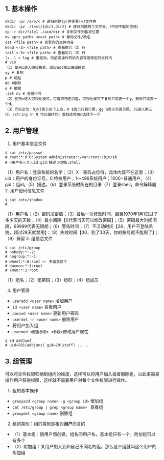 ## 1. 基本操作
```shell
mkdir -pv /a/b/c # 递归创建(p)并查看(v)文件夹
mkdir -pv ./test/{dir1,dir2} # 递归创建两个文件夹，（中间不能加空格）
cp -r dir/file1 ./aim/dir # 复制文件到指定位置
mv <pre path> <next path> # 移动文件/改名
cat <file path> # 查看你的文件内容
head <-3> <file path> # 查看前几（3）行
tail <-3> <file path> # 查看后几（3）行
ls -l > log # 重定向，将前面操作符的内容写进特定的文件内
# vim
（1）使用i进入编辑模式，适应esc推出编辑模式
yy # 复制
p # 粘贴
dd #删除
u # 撤销
:set nu # 查看行号
（2）使用v进入可视化模式，可选取特定内容，可视化模式下复制只需要一个y，删除只需要一个d。
（3）光标定位：hjkl表示左下上右，0 $表示行首行尾，gg G表示页首页尾，3G进入第三行，/string（n N 可以循环的）查找还可按n选择下一个
```

## 2. 用户管理
1. 用户基本信息文件
```shell
$ cat /etc/passwd
# root:*:0:0:System Administrator:/var/root:/bin/sh
# <用户名>:X:uid:gid:描述:HOME:shell
```
（1）用户名：登录系统的名字；（2）X：密码占位符，具体内容不在这里；（3）uid：用户的身份证号。0:特权用户；1～499系统用户；1000+普通用户。（4）gid：组id。（5）描述。（6）登录系统时所在的目录（7）登录shell，命令解释器
2. 用户密码信息文件 
```shell
$ cat /etc/shadow
# 
```
（1）用户名；（2）密码加密值；（3）最后一次修改时间，距离1970年1月1日过了多少天的天数；（4）最小间隔【0代表当天可以修改密码】；（5）密码最大时间间隔，99999代表无限期；（6）警告时间；（7）不活动时间【28，用户不登陆系统，超过28天就禁用】；（8）失效时间【30，到了30天，你的账号就不能用了】；（9）保留
3. 组信息文件
```shell
$ cat /etc/group
# nobody:*:-2:
# nogroup:*:-1:
# wheel:*:0:root <- 多留意这个
# daemon:*:1:root
# kmem:*:2:root
```
（1）组名；（2）组密码；（3）组ID；（4）组成员

4. 用户管理
* ```useradd <user name>``` 增加用户
* ```id <user name>``` 查看用户
* ```passwd <user name>``` 更新用户密码
* ```userdel -r <user name>``` 删除用户
* 将用户加入组
* ```usermod <配置参数> <参数>```修改用户属性

```shell
$ id AddJunZ
# uid=501(addjunz) gid=20(staff) .....
```

## 3. 组管理
可以将文件权限归纳到组内的维度，这样可以将用户加入或者删除组，以此来简易操作用户获得权限，这样就不需要用户对每个文件权限进行操作。

1. 组的基本操作
* ```groupadd <group name> -g <group id>``` 增加组
* ```cat /etc/group | grep <group name> ``` 查看组
* ```groupdel <group name>``` 删除组

2. 组的类别：组的类别是相对**用户**而言的
* （1）基本组：随用户而创建，组名同用户名，基本组只有一个，附加组可以有多个
* （2）附加组：某用户加入到和自己不同名的组，那么这个组就叫这个用户的附加组

